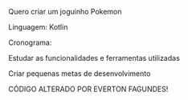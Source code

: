 Quero criar um joguinho Pokemon

Linguagem: Kotlin

Cronograma: 

Estudar as funcionalidades e ferramentas utilizadas

Criar pequenas metas de desenvolvimento

CÓDIGO ALTERADO POR EVERTON FAGUNDES!